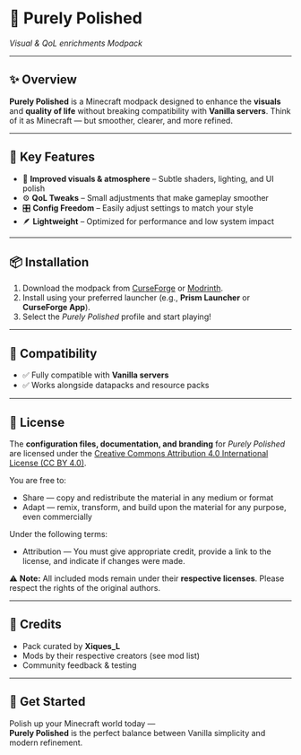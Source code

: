 # 🌟 Purely Polished
*Visual & QoL enrichments Modpack*

---

## ✨ Overview
**Purely Polished** is a Minecraft modpack designed to enhance the **visuals** and **quality of life** without breaking compatibility with **Vanilla servers**.
Think of it as Minecraft — but smoother, clearer, and more refined.

---

## 🔑 Key Features
- 🌌 **Improved visuals & atmosphere** – Subtle shaders, lighting, and UI polish
- ⚙️ **QoL Tweaks** – Small adjustments that make gameplay smoother
- 🎛️ **Config Freedom** – Easily adjust settings to match your style
- 🪶 **Lightweight** – Optimized for performance and low system impact

---

## 📦 Installation
1. Download the modpack from [CurseForge](#) or [Modrinth](#).
2. Install using your preferred launcher (e.g., **Prism Launcher** or **CurseForge App**).
3. Select the *Purely Polished* profile and start playing!

---

## 🤝 Compatibility
- ✅ Fully compatible with **Vanilla servers**
- ✅ Works alongside datapacks and resource packs

---

## 📜 License
The **configuration files, documentation, and branding** for *Purely Polished*
are licensed under the [Creative Commons Attribution 4.0 International License (CC BY 4.0)](https://creativecommons.org/licenses/by/4.0/).

You are free to:
- Share — copy and redistribute the material in any medium or format
- Adapt — remix, transform, and build upon the material for any purpose, even commercially

Under the following terms:
- Attribution — You must give appropriate credit, provide a link to the license,
  and indicate if changes were made.

⚠️ **Note:** All included mods remain under their **respective licenses**.
Please respect the rights of the original authors.

---

## 🙌 Credits
- Pack curated by **Xiques_L**  
- Mods by their respective creators (see mod list)  
- Community feedback & testing  

---

## 🚀 Get Started
Polish up your Minecraft world today —  
**Purely Polished** is the perfect balance between Vanilla simplicity and modern refinement.
